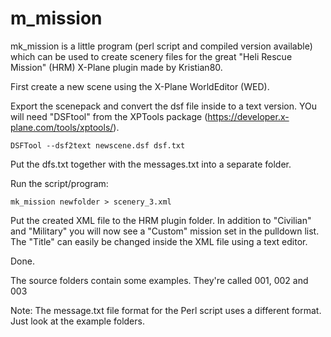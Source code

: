 # m_mission

mk_mission is a little program (perl script and compiled version available)  which can be used to create scenery files for the great "Heli Rescue Mission" (HRM) X-Plane plugin made by Kristian80.


First create a new scene using the X-Plane WorldEditor (WED).

Export the scenepack and convert the dsf file inside to a text version. YOu will need "DSFtool" from the XPTools package (https://developer.x-plane.com/tools/xptools/).

	DSFTool --dsf2text newscene.dsf dsf.txt

Put the dfs.txt together with the messages.txt into a separate folder.

Run the script/program:

	mk_mission newfolder > scenery_3.xml

Put the created XML file to the HRM plugin folder. In addition to "Civilian" and "Military" you will now see a "Custom" mission set in the pulldown list. The "Title" can easily be changed inside the XML file using a text editor.

Done.

The source folders contain some examples. They're called 001, 002 and 003

Note: The message.txt file format for the  Perl script uses a different format. Just look at the example folders.




